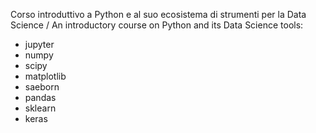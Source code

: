 Corso introduttivo a Python e al suo ecosistema di strumenti per la Data Science / An introductory course on Python and its Data Science tools:

- jupyter
- numpy
- scipy
- matplotlib
- saeborn
- pandas
- sklearn
- keras